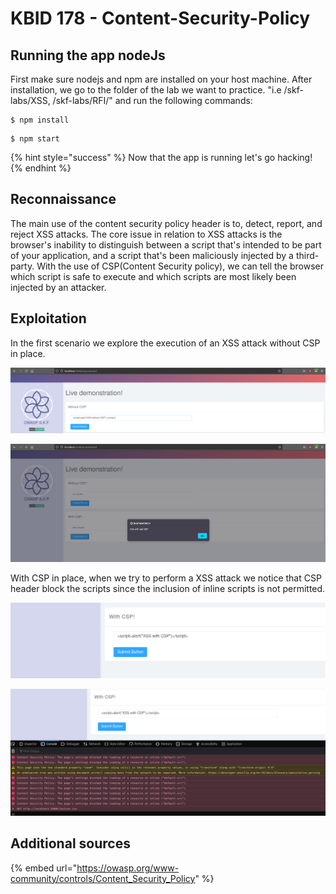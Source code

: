 # KBID 178 - Content-Security-Policy

## Running the app nodeJs

First make sure nodejs and npm are installed on your host machine.
After installation, we go to the folder of the lab we want to practice.
"i.e /skf-labs/XSS, /skf-labs/RFI/" and run the following commands:

```
$ npm install
```

```
$ npm start
```

{% hint style="success" %}
Now that the app is running let's go hacking!
{% endhint %}

## Reconnaissance

The main use of the content security policy header is to, detect, report, and reject XSS attacks. The core issue in relation to XSS attacks is the browser's inability to distinguish between a script that's intended to be part of your application, and a script that's been maliciously injected by a third-party. With the use of CSP\(Content Security policy\), we can tell the browser which script is safe to execute and which scripts are most likely been injected by an attacker.

## Exploitation

In the first scenario we explore the execution of an XSS attack without CSP in place.

![](../../.gitbook/assets/nodejs/CSP/1.png)

![](../../.gitbook/assets/nodejs/CSP/2.png)

With CSP in place, when we try to perform a XSS attack we notice that CSP header block the scripts since the inclusion of inline scripts is not permitted.

![](../../.gitbook/assets/nodejs/CSP/3.png)

![](../../.gitbook/assets/nodejs/CSP/4.png)

## Additional sources

{% embed url="https://owasp.org/www-community/controls/Content_Security_Policy" %}
